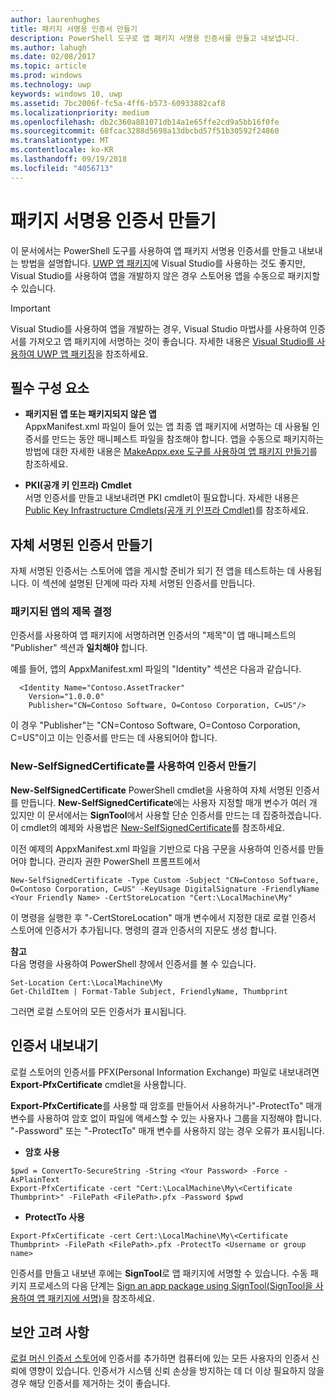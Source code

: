 ```yaml
---
author: laurenhughes
title: 패키지 서명용 인증서 만들기
description: PowerShell 도구로 앱 패키지 서명용 인증서를 만들고 내보냅니다.
ms.author: lahugh
ms.date: 02/08/2017
ms.topic: article
ms.prod: windows
ms.technology: uwp
keywords: windows 10, uwp
ms.assetid: 7bc2006f-fc5a-4ff6-b573-60933882caf8
ms.localizationpriority: medium
ms.openlocfilehash: db2c360a881071db14a1e65ffe2cd9a5bb16f0fe
ms.sourcegitcommit: 68fcac3288d5698a13dbcbd57f51b30592f24860
ms.translationtype: MT
ms.contentlocale: ko-KR
ms.lasthandoff: 09/19/2018
ms.locfileid: "4056713"
---
```

# <a name="create-a-certificate-for-package-signing"></a>패키지 서명용 인증서 만들기


이 문서에서는 PowerShell 도구를 사용하여 앱 패키지 서명용 인증서를 만들고 내보내는 방법을 설명합니다. [UWP 앱 패키지](https://msdn.microsoft.com/windows/uwp/packaging/packaging-uwp-apps)에 Visual Studio를 사용하는 것도 좋지만, Visual Studio를 사용하여 앱을 개발하지 않은 경우 스토어용 앱을 수동으로 패키지할 수 있습니다.

> [!IMPORTANT] 
> Visual Studio를 사용하여 앱을 개발하는 경우, Visual Studio 마법사를 사용하여 인증서를 가져오고 앱 패키지에 서명하는 것이 좋습니다. 자세한 내용은 [Visual Studio를 사용하여 UWP 앱 패키징](https://msdn.microsoft.com/windows/uwp/packaging/packaging-uwp-apps)을 참조하세요.

## <a name="prerequisites"></a>필수 구성 요소

- **패키지된 앱 또는 패키지되지 않은 앱**  
AppxManifest.xml 파일이 들어 있는 앱 최종 앱 패키지에 서명하는 데 사용될 인증서를 만드는 동안 매니페스트 파일을 참조해야 합니다. 앱을 수동으로 패키지하는 방법에 대한 자세한 내용은 [MakeAppx.exe 도구를 사용하여 앱 패키지 만들기](https://msdn.microsoft.com/windows/uwp/packaging/create-app-package-with-makeappx-tool)를 참조하세요.

- **PKI(공개 키 인프라) Cmdlet**  
서명 인증서를 만들고 내보내려면 PKI cmdlet이 필요합니다. 자세한 내용은 [Public Key Infrastructure Cmdlets(공개 키 인프라 Cmdlet)](https://docs.microsoft.com/powershell/module/pkiclient/)를 참조하세요.

## <a name="create-a-self-signed-certificate"></a>자체 서명된 인증서 만들기

자체 서명된 인증서는 스토어에 앱을 게시할 준비가 되기 전 앱을 테스트하는 데 사용됩니다. 이 섹션에 설명된 단계에 따라 자체 서명된 인증서를 만듭니다.

### <a name="determine-the-subject-of-your-packaged-app"></a>패키지된 앱의 제목 결정  

인증서를 사용하여 앱 패키지에 서명하려면 인증서의 "제목"이 앱 매니페스트의 "Publisher" 섹션과 **일치해야** 합니다.

예를 들어, 앱의 AppxManifest.xml 파일의 "Identity" 섹션은 다음과 같습니다.
```
  <Identity Name="Contoso.AssetTracker" 
    Version="1.0.0.0" 
    Publisher="CN=Contoso Software, O=Contoso Corporation, C=US"/>
```

이 경우 "Publisher"는 "CN=Contoso Software, O=Contoso Corporation, C=US"이고 이는 인증서를 만드는 데 사용되어야 합니다. 

### <a name="use-new-selfsignedcertificate-to-create-a-certificate"></a>**New-SelfSignedCertificate**를 사용하여 인증서 만들기
**New-SelfSignedCertificate** PowerShell cmdlet을 사용하여 자체 서명된 인증서를 만듭니다. **New-SelfSignedCertificate**에는 사용자 지정할 매개 변수가 여러 개 있지만 이 문서에서는 **SignTool**에서 사용할 단순 인증서를 만드는 데 집중하겠습니다. 이 cmdlet의 예제와 사용법은 [New-SelfSignedCertificate](https://docs.microsoft.com/powershell/module/pkiclient/New-SelfSignedCertificate)를 참조하세요.

이전 예제의 AppxManifest.xml 파일을 기반으로 다음 구문을 사용하여 인증서를 만들어야 합니다. 관리자 권한 PowerShell 프롬프트에서
```
New-SelfSignedCertificate -Type Custom -Subject "CN=Contoso Software, O=Contoso Corporation, C=US" -KeyUsage DigitalSignature -FriendlyName <Your Friendly Name> -CertStoreLocation "Cert:\LocalMachine\My"
```

이 명령을 실행한 후 "-CertStoreLocation" 매개 변수에서 지정한 대로 로컬 인증서 스토어에 인증서가 추가됩니다. 명령의 결과 인증서의 지문도 생성 합니다.  

**참고**  
다음 명령을 사용하여 PowerShell 창에서 인증서를 볼 수 있습니다.
```
Set-Location Cert:\LocalMachine\My
Get-ChildItem | Format-Table Subject, FriendlyName, Thumbprint
```
그러면 로컬 스토어의 모든 인증서가 표시됩니다.

## <a name="export-a-certificate"></a>인증서 내보내기 

로컬 스토어의 인증서를 PFX(Personal Information Exchange) 파일로 내보내려면 **Export-PfxCertificate** cmdlet을 사용합니다.

**Export-PfxCertificate**를 사용할 때 암호를 만들어서 사용하거나"-ProtectTo" 매개 변수를 사용하여 암호 없이 파일에 액세스할 수 있는 사용자나 그룹을 지정해야 합니다. "-Password" 또는 "-ProtectTo" 매개 변수를 사용하지 않는 경우 오류가 표시됩니다.

- **암호 사용**
```
$pwd = ConvertTo-SecureString -String <Your Password> -Force -AsPlainText 
Export-PfxCertificate -cert "Cert:\LocalMachine\My\<Certificate Thumbprint>" -FilePath <FilePath>.pfx -Password $pwd
```

- **ProtectTo 사용**
```
Export-PfxCertificate -cert Cert:\LocalMachine\My\<Certificate Thumbprint> -FilePath <FilePath>.pfx -ProtectTo <Username or group name>
```

인증서를 만들고 내보낸 후에는 **SignTool**로 앱 패키지에 서명할 수 있습니다. 수동 패키지 프로세스의 다음 단계는 [Sign an app package using SignTool(SignTool을 사용하여 앱 패키지에 서명)](https://msdn.microsoft.com/windows/uwp/packaging/sign-app-package-using-signtool)을 참조하세요.

## <a name="security-considerations"></a>보안 고려 사항 
[로컬 머신 인증서 스토어](https://msdn.microsoft.com/windows/hardware/drivers/install/local-machine-and-current-user-certificate-stores)에 인증서를 추가하면 컴퓨터에 있는 모든 사용자의 인증서 신뢰에 영향이 있습니다. 인증서가 시스템 신뢰 손상을 방지하는 데 더 이상 필요하지 않을 경우 해당 인증서를 제거하는 것이 좋습니다.
